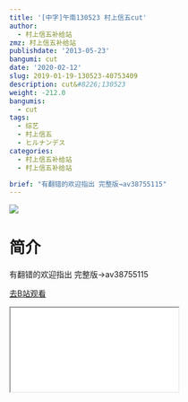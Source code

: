 ```yaml
---
title: '[中字]午南130523 村上信五cut'
author:
  - 村上信五补给站
zmz: 村上信五补给站
publishdate: '2013-05-23'
bangumi: cut
date: '2020-02-12'
slug: 2019-01-19-130523-40753409
description: cut&#8226;130523
weight: -212.0
bangumis:
  - cut
tags:
  - 综艺
  - 村上信五
  - ヒルナンデス
categories:
  - 村上信五补给站
  - 村上信五补给站

brief: "有翻错的欢迎指出 完整版→av38755115"
---
```

![](https://raw.githubusercontent.com/tcgriffith/owaraisite/master/static/tmpimg/03bb6da30bed86dc371964ad15281e01d73aa7c6.jpg.480.jpg)
# 简介  
有翻错的欢迎指出
完整版→av38755115  

[去B站观看](https://www.bilibili.com/video/av40753409/)
<div class ="resp-container"><iframe class="testiframe" src="//player.bilibili.com/player.html?aid=40753409"", scrolling="no", allowfullscreen="true" > </iframe></div> 
